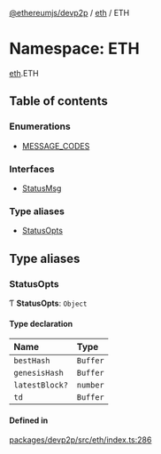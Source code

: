 [@ethereumjs/devp2p](../README.md) / [eth](eth.md) / ETH

# Namespace: ETH

[eth](eth.md).ETH

## Table of contents

### Enumerations

- [MESSAGE_CODES](../enums/eth.eth-1.message_codes.md)

### Interfaces

- [StatusMsg](../interfaces/eth.eth-1.statusmsg.md)

### Type aliases

- [StatusOpts](eth.eth-1.md#statusopts)

## Type aliases

### StatusOpts

Ƭ **StatusOpts**: `Object`

#### Type declaration

| Name           | Type     |
| :------------- | :------- |
| `bestHash`     | `Buffer` |
| `genesisHash`  | `Buffer` |
| `latestBlock?` | `number` |
| `td`           | `Buffer` |

#### Defined in

[packages/devp2p/src/eth/index.ts:286](https://github.com/ethereumjs/ethereumjs-monorepo/blob/master/packages/devp2p/src/eth/index.ts#L286)
